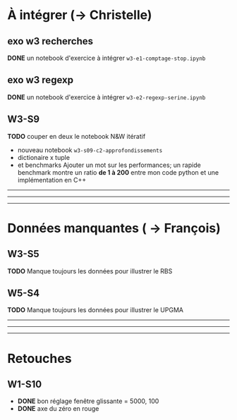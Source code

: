 # À intégrer (-> Christelle)

## exo w3 recherches

**DONE** un notebook d'exercice à intégrer `w3-e1-comptage-stop.ipynb`

## exo w3 regexp

**DONE** un notebook d'exercice à intégrer `w3-e2-regexp-serine.ipynb` 

## W3-S9

**TODO** couper en deux le notebook N&W itératif

* nouveau notebook `w3-s09-c2-approfondissements`
* dictionaire x tuple
* et benchmarks Ajouter un mot sur les performances; un rapide benchmark montre un ratio **de 1 à 200** entre mon code python et une implémentation en C++

***
***
***

# Données manquantes ( -> François)

## W3-S5 
**TODO** Manque toujours les données pour illustrer le RBS

## W5-S4
**TODO** Manque toujours les données pour illustrer le UPGMA

***
***
***

# Retouches

## W1-S10

* **DONE** bon réglage fenêtre glissante = 5000, 100
* **DONE** axe du zéro en rouge 


